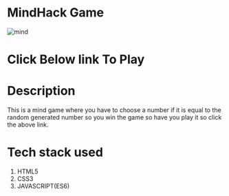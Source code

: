 # MindHack Game


![mind](https://user-images.githubusercontent.com/89854060/175658982-9184f335-d1a6-473c-9255-60a502cef349.svg)

# Click Below link To Play

# Description
This is a mind game where you have to choose a number if it is equal to the random generated number so you win the game so have you play it so click the above link.

# Tech stack used
1) HTML5
2) CSS3
3) JAVASCRIPT(ES6)
